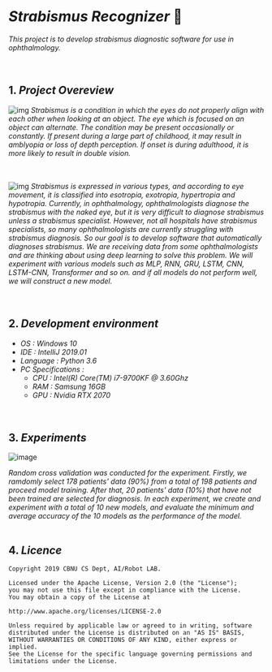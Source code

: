 ﻿# *Strabismus Recognizer* 👀
*This project is to develop strabismus diagnostic software for use in ophthalmology.*
<br><br><br>

## 1. *Project Overeview*
![img](https://www.aao.org/image.axd?id=f0a526af-52f3-4edb-a4a5-a5d9ba8386a7&t=636486437122700000)
*Strabismus is a condition in which the eyes do not properly align with each other when looking at an object. The eye which is focused on an object can alternate. The condition may be present occasionally or constantly. If present during a large part of childhood, it may result in amblyopia or loss of depth perception. If onset is during adulthood, it is more likely to result in double vision.*
<br><br><br>

![img](http://morancore.utah.edu/wp-content/uploads/2017/08/hu_assessment_003.jpg)
*Strabismus is expressed in various types, and according to eye movement, it is classified into esotropia, exotropia, hypertropia and hypotropia. Currently, in ophthalmology, ophthalmologists diagnose the strabismus with the naked eye, but it is very difficult to diagnose strabismus unless a strabismus specialist. However, not all hospitals have strabismus specialists, so many ophthalmologists are currently struggling with strabismus diagnosis. So our goal is to develop software that automatically diagnoses strabismus. We are receiving data from some ophthalmologists and are thinking about using deep learning to solve this problem. We will experiment with various models such as MLP, RNN, GRU, LSTM, CNN, LSTM-CNN, Transformer and so on. and if all models do not perform well, we will construct a new model.*
<br><br><br>

##  2. *Development environment*
* *OS : Windows 10*
* *IDE : IntelliJ 2019.01*
* *Language : Python 3.6*
* *PC Specifications :*
  * *CPU : Intel(R) Core(TM) i7-9700KF @ 3.60Ghz*
  * *RAM : Samsung 16GB*
  * *GPU : Nvidia RTX 2070*
<br><br><br>

##  3. *Experiments*

![image](https://user-images.githubusercontent.com/38183241/70560563-2d915900-1bcc-11ea-8dfd-b1f908dfdd67.png)

*Random cross validation was conducted for the experiment. 
Firstly, we ramdomly select 178 patients' data (90%) 
from a total of 198 patients and proceed model training. 
After that, 20 patients' data (10%) that have not been trained are selected for diagnosis. 
In each experiment, we create and experiment with a total of 10 new models, 
and evaluate the minimum and average accuracy of the 10 models as the 
performance of the model.* 
<br><br>

## 4. *Licence*

    Copyright 2019 CBNU CS Dept, AI/Robot LAB.

    Licensed under the Apache License, Version 2.0 (the "License");
    you may not use this file except in compliance with the License.
    You may obtain a copy of the License at

    http://www.apache.org/licenses/LICENSE-2.0

    Unless required by applicable law or agreed to in writing, software
    distributed under the License is distributed on an "AS IS" BASIS,
    WITHOUT WARRANTIES OR CONDITIONS OF ANY KIND, either express or implied.
    See the License for the specific language governing permissions and
    limitations under the License.

